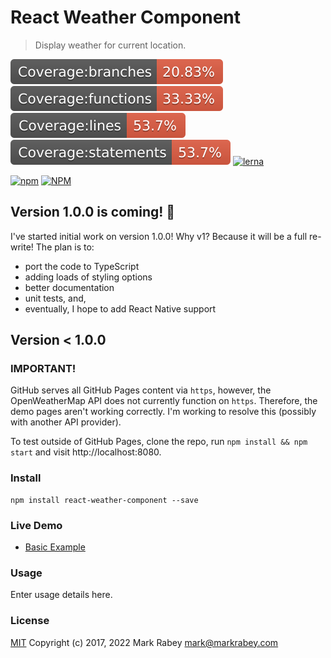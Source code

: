 <!-- @format -->

# React Weather Component

> Display weather for current location.

![coverage-branches](./coverage/badge-branches.svg)
![coverage-functions](./coverage/badge-functions.svg)
![coverage-lines](./coverage/badge-lines.svg)
![coverage-statements](./coverage/badge-statements.svg)
[![lerna](https://img.shields.io/badge/maintained%20with-lerna-cc00ff.svg)](https://lerna.js.org/)

[![npm](https://img.shields.io/npm/v/react-weather-component)](https://www.npmjs.com/react-weather-component)
[![NPM](https://img.shields.io/badge/license-MIT-green.svg)](https://github.com/MarkRabey/react-weather-component/blob/master/LICENSE)

## Version 1.0.0 is coming! 🎉

I've started initial work on version 1.0.0! Why v1? Because it will be a full re-write! The plan is to:

- port the code to TypeScript
- adding loads of styling options
- better documentation
- unit tests, and,
- eventually, I hope to add React Native support

## Version < 1.0.0

### IMPORTANT!

GitHub serves all GitHub Pages content via `https`, however, the OpenWeatherMap API does not currently function on `https`. Therefore, the demo pages aren't working correctly. I'm working to resolve this (possibly with another API provider).

To test outside of GitHub Pages, clone the repo, run `npm install && npm start` and visit http://localhost:8080.

### Install

```shell
npm install react-weather-component --save
```

### Live Demo

- <a href="//markrabey.github.io/react-weather-component" target="_blank">Basic Example</a>

### Usage

Enter usage details here.

### License

[MIT](http://mit-license.org) Copyright (c) 2017, 2022 Mark Rabey <mark@markrabey.com>
